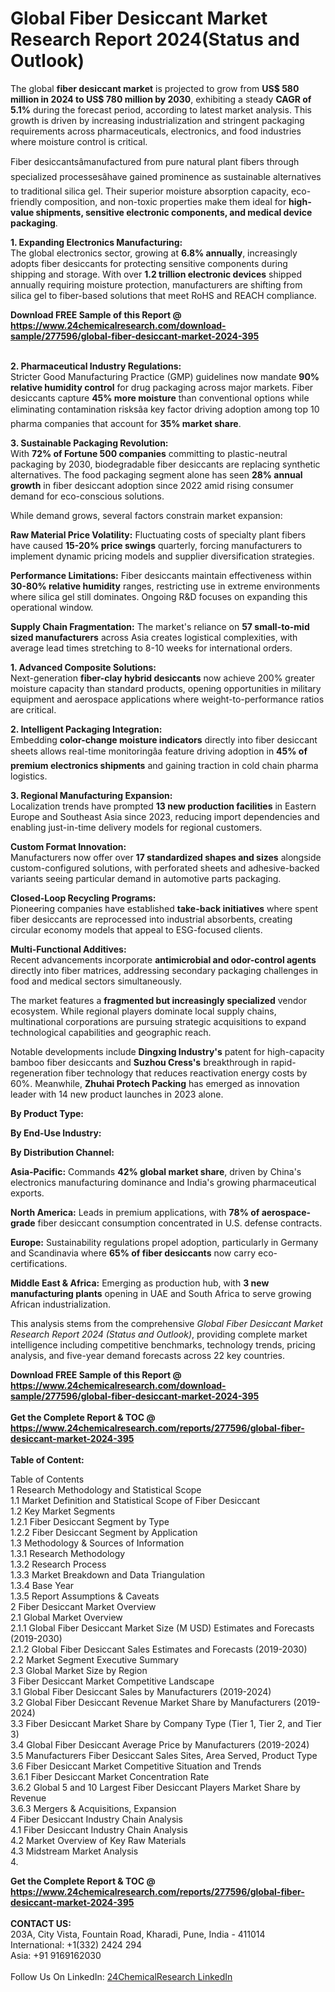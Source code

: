 <h1>Global Fiber Desiccant Market Research Report 2024(Status and Outlook)</h1><p>The global <strong>fiber desiccant market</strong> is projected to grow from <strong>US$ 580 million in 2024 to US$ 780 million by 2030</strong>, exhibiting a steady <strong>CAGR of 5.1%</strong> during the forecast period, according to latest market analysis. This growth is driven by increasing industrialization and stringent packaging requirements across pharmaceuticals, electronics, and food industries where moisture control is critical.</p><p>Fiber desiccantsâmanufactured from pure natural plant fibers through specialized processesâhave gained prominence as sustainable alternatives to traditional silica gel. Their superior moisture absorption capacity, eco-friendly composition, and non-toxic properties make them ideal for <strong>high-value shipments, sensitive electronic components, and medical device packaging</strong>.</p><p><strong>1. Expanding Electronics Manufacturing:</strong><br>
The global electronics sector, growing at <strong>6.8% annually</strong>, increasingly adopts fiber desiccants for protecting sensitive components during shipping and storage. With over <strong>1.2 trillion electronic devices</strong> shipped annually requiring moisture protection, manufacturers are shifting from silica gel to fiber-based solutions that meet RoHS and REACH compliance.</p><div><b>Download FREE Sample of this Report @ 
            <a href="https://www.24chemicalresearch.com/download-sample/277596/global-fiber-desiccant-market-2024-395">
            https://www.24chemicalresearch.com/download-sample/277596/global-fiber-desiccant-market-2024-395</a></b></div><br><p><strong>2. Pharmaceutical Industry Regulations:</strong><br>
Stricter Good Manufacturing Practice (GMP) guidelines now mandate <strong>90% relative humidity control</strong> for drug packaging across major markets. Fiber desiccants capture <strong>45% more moisture</strong> than conventional options while eliminating contamination risksâa key factor driving adoption among top 10 pharma companies that account for <strong>35% market share</strong>.</p><p><strong>3. Sustainable Packaging Revolution:</strong><br>
With <strong>72% of Fortune 500 companies</strong> committing to plastic-neutral packaging by 2030, biodegradable fiber desiccants are replacing synthetic alternatives. The food packaging segment alone has seen <strong>28% annual growth</strong> in fiber desiccant adoption since 2022 amid rising consumer demand for eco-conscious solutions.</p><p>While demand grows, several factors constrain market expansion:</p><p><strong>Raw Material Price Volatility:</strong> Fluctuating costs of specialty plant fibers have caused <strong>15-20% price swings</strong> quarterly, forcing manufacturers to implement dynamic pricing models and supplier diversification strategies.</p><p><strong>Performance Limitations:</strong> Fiber desiccants maintain effectiveness within <strong>30-80% relative humidity</strong> ranges, restricting use in extreme environments where silica gel still dominates. Ongoing R&amp;D focuses on expanding this operational window.</p><p><strong>Supply Chain Fragmentation:</strong> The market's reliance on <strong>57 small-to-mid sized manufacturers</strong> across Asia creates logistical complexities, with average lead times stretching to 8-10 weeks for international orders.</p><p><strong>1. Advanced Composite Solutions:</strong><br>
Next-generation <strong>fiber-clay hybrid desiccants</strong> now achieve 200% greater moisture capacity than standard products, opening opportunities in military equipment and aerospace applications where weight-to-performance ratios are critical.</p><p><strong>2. Intelligent Packaging Integration:</strong><br>
Embedding <strong>color-change moisture indicators</strong> directly into fiber desiccant sheets allows real-time monitoringâa feature driving adoption in <strong>45% of premium electronics shipments</strong> and gaining traction in cold chain pharma logistics.</p><p><strong>3. Regional Manufacturing Expansion:</strong><br>
Localization trends have prompted <strong>13 new production facilities</strong> in Eastern Europe and Southeast Asia since 2023, reducing import dependencies and enabling just-in-time delivery models for regional customers.</p><p><strong>Custom Format Innovation:</strong><br>
	Manufacturers now offer over <strong>17 standardized shapes and sizes</strong> alongside custom-configured solutions, with perforated sheets and adhesive-backed variants seeing particular demand in automotive parts packaging.</p><p><strong>Closed-Loop Recycling Programs:</strong><br>
	Pioneering companies have established <strong>take-back initiatives</strong> where spent fiber desiccants are reprocessed into industrial absorbents, creating circular economy models that appeal to ESG-focused clients.</p><p><strong>Multi-Functional Additives:</strong><br>
	Recent advancements incorporate <strong>antimicrobial and odor-control agents</strong> directly into fiber matrices, addressing secondary packaging challenges in food and medical sectors simultaneously.</p><p>The market features a <strong>fragmented but increasingly specialized</strong> vendor ecosystem. While regional players dominate local supply chains, multinational corporations are pursuing strategic acquisitions to expand technological capabilities and geographic reach.</p><p>Notable developments include <strong>Dingxing Industry's</strong> patent for high-capacity bamboo fiber desiccants and <strong>Suzhou Cress's</strong> breakthrough in rapid-regeneration fiber technology that reduces reactivation energy costs by 60%. Meanwhile, <strong>Zhuhai Protech Packing</strong> has emerged as innovation leader with 14 new product launches in 2023 alone.</p><p><strong>By Product Type:</strong></p><p><strong>By End-Use Industry:</strong></p><p><strong>By Distribution Channel:</strong></p><p><strong>Asia-Pacific:</strong> Commands <strong>42% global market share</strong>, driven by China's electronics manufacturing dominance and India's growing pharmaceutical exports.</p><p><strong>North America:</strong> Leads in premium applications, with <strong>78% of aerospace-grade</strong> fiber desiccant consumption concentrated in U.S. defense contracts.</p><p><strong>Europe:</strong> Sustainability regulations propel adoption, particularly in Germany and Scandinavia where <strong>65% of fiber desiccants</strong> now carry eco-certifications.</p><p><strong>Middle East &amp; Africa:</strong> Emerging as production hub, with <strong>3 new manufacturing plants</strong> opening in UAE and South Africa to serve growing African industrialization.</p><p>This analysis stems from the comprehensive <em>Global Fiber Desiccant Market Research Report 2024 (Status and Outlook)</em>, providing complete market intelligence including competitive benchmarks, technology trends, pricing analysis, and five-year demand forecasts across 22 key countries.</p><div><b>Download FREE Sample of this Report @ 
            <a href="https://www.24chemicalresearch.com/download-sample/277596/global-fiber-desiccant-market-2024-395">
            https://www.24chemicalresearch.com/download-sample/277596/global-fiber-desiccant-market-2024-395</a></b></div><br><div><b>Get the Complete Report & TOC @ 
            <a href="https://www.24chemicalresearch.com/reports/277596/global-fiber-desiccant-market-2024-395">
            https://www.24chemicalresearch.com/reports/277596/global-fiber-desiccant-market-2024-395</a></b></div><br>
            <b>Table of Content:</b><p>Table of Contents<br />
1 Research Methodology and Statistical Scope<br />
1.1 Market Definition and Statistical Scope of Fiber Desiccant<br />
1.2 Key Market Segments<br />
1.2.1 Fiber Desiccant Segment by Type<br />
1.2.2 Fiber Desiccant Segment by Application<br />
1.3 Methodology & Sources of Information<br />
1.3.1 Research Methodology<br />
1.3.2 Research Process<br />
1.3.3 Market Breakdown and Data Triangulation<br />
1.3.4 Base Year<br />
1.3.5 Report Assumptions & Caveats<br />
2 Fiber Desiccant Market Overview<br />
2.1 Global Market Overview<br />
2.1.1 Global Fiber Desiccant Market Size (M USD) Estimates and Forecasts (2019-2030)<br />
2.1.2 Global Fiber Desiccant Sales Estimates and Forecasts (2019-2030)<br />
2.2 Market Segment Executive Summary<br />
2.3 Global Market Size by Region<br />
3 Fiber Desiccant Market Competitive Landscape<br />
3.1 Global Fiber Desiccant Sales by Manufacturers (2019-2024)<br />
3.2 Global Fiber Desiccant Revenue Market Share by Manufacturers (2019-2024)<br />
3.3 Fiber Desiccant Market Share by Company Type (Tier 1, Tier 2, and Tier 3)<br />
3.4 Global Fiber Desiccant Average Price by Manufacturers (2019-2024)<br />
3.5 Manufacturers Fiber Desiccant Sales Sites, Area Served, Product Type<br />
3.6 Fiber Desiccant Market Competitive Situation and Trends<br />
3.6.1 Fiber Desiccant Market Concentration Rate<br />
3.6.2 Global 5 and 10 Largest Fiber Desiccant Players Market Share by Revenue<br />
3.6.3 Mergers & Acquisitions, Expansion<br />
4 Fiber Desiccant Industry Chain Analysis<br />
4.1 Fiber Desiccant Industry Chain Analysis<br />
4.2 Market Overview of Key Raw Materials<br />
4.3 Midstream Market Analysis<br />
4.</p><div><b>Get the Complete Report & TOC @ 
            <a href="https://www.24chemicalresearch.com/reports/277596/global-fiber-desiccant-market-2024-395">
            https://www.24chemicalresearch.com/reports/277596/global-fiber-desiccant-market-2024-395</a></b></div><br><b>CONTACT US:</b><br>
            203A, City Vista, Fountain Road, Kharadi, Pune, India - 411014<br>
            International: +1(332) 2424 294<br>
            Asia: +91 9169162030 <br><br>
            Follow Us On LinkedIn: <a href="https://www.linkedin.com/company/24chemicalresearch/">24ChemicalResearch LinkedIn</a>